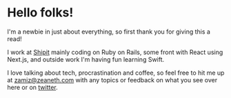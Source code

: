 # Hello folks!
I'm a newbie in just about everything, so first thank you for giving this a read!

I work at [Shipit](https://www.shipit.cl/) mainly coding on Ruby on Rails, some front with React using Next.js, and outside work I'm having fun learning Swift.

I love talking about tech, procrastination and coffee, so feel free to hit me up at [zamiz@zeaneth.com](mailto:zamiz@zeaneth.com) with any topics or feedback on what you see over here or on [twitter](https://twitter.com/ZamizTo).
